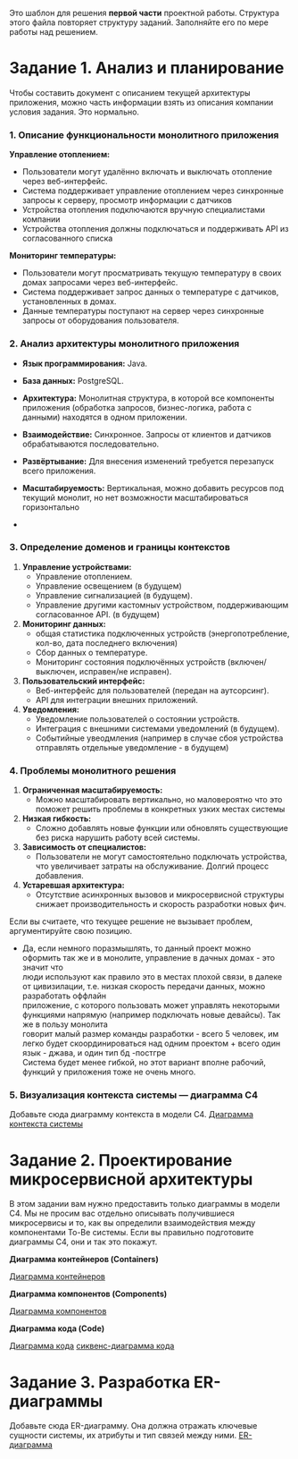 Это шаблон для решения **первой части** проектной работы. Структура этого файла повторяет структуру заданий. Заполняйте его по мере работы над решением.

# Задание 1. Анализ и планирование

Чтобы составить документ с описанием текущей архитектуры приложения, можно часть информации взять из описания компании условия задания. Это нормально.

### 1. Описание функциональности монолитного приложения

**Управление отоплением:**

- Пользователи могут удалённо включать и выключать отопление через веб-интерфейс.
- Система поддерживает управление отоплением через синхронные запросы к серверу, просмотр информации с датчиков
- Устройства отопления подключаются вручную специалистами компании
- Устройства отопления должны подключаться и поддерживать API из согласованного списка

**Мониторинг температуры:**

- Пользователи могут просматривать текущую температуру в своих домах запросами через веб-интерфейс.
- Система поддерживает запрос данных о температуре с датчиков, установленных в домах.
- Данные температуры поступают на сервер через синхронные запросы от оборудования пользователя.

### 2. Анализ архитектуры монолитного приложения

- **Язык программирования:** Java.
- **База данных:** PostgreSQL.
- **Архитектура:** Монолитная структура, в которой все компоненты приложения (обработка запросов, бизнес-логика, работа с данными) находятся в одном приложении.
- **Взаимодействие:** Синхронное. Запросы от клиентов и датчиков обрабатываются последовательно.
- **Развёртывание:** Для внесения изменений требуется перезапуск всего приложения.
- **Масштабируемость:** Вертикальная, можно добавить ресурсов под текущий монолит, но нет возможности масштабироваться горизонтально

- 
### 3. Определение доменов и границы контекстов

1. **Управление устройствами:**
    - Управление отоплением.
    - Управление освещением (в будущем)
    - Управление сигнализацией (в будущем).
    - Управление другими кастомныv устройством, поддерживающим согласованное API. (в будущем)
2. **Мониторинг данных:**
    - общая статистика подключенных устройств (энергопотребление, кол-во, дата последнего включения)
    - Сбор данных о температуре.
    - Мониторинг состояния подключённых устройств (включен/выключен, исправен/не исправен).
3. **Пользовательский интерфейс:**
    - Веб-интерфейс для пользователей (передан на аутсорсинг).
    - API для интеграции внешних приложений.
4. **Уведомления:**
    - Уведомление пользователей о состоянии устройств.
    - Интеграция с внешними системами уведомлений (в будущем).
    - Событийные увеодмления (например в случае сбоя устройства отправлять отдельные уведомление - в будущем)

### **4. Проблемы монолитного решения**

1. **Ограниченная масштабируемость:**
    - Можно масштабировать вертикально, но маловероятно что это поможет решить проблемы в конкретных узких местах системы
2. **Низкая гибкость:**
    - Сложно добавлять новые функции или обновлять существующие без риска нарушить работу всей системы.
3. **Зависимость от специалистов:**
    - Пользователи не могут самостоятельно подключать устройства, что увеличивает затраты на обслуживание. Долгий процесс добавления.
4. **Устаревшая архитектура:**
    - Отсутствие асинхронных вызовов и микросервисной структуры снижает производительность и скорость разработки новых фич.

  
  

Если вы считаете, что текущее решение не вызывает проблем, аргументируйте свою позицию.
- Да, если немного поразмышлять, то данный проект можно оформить так же и в монолите, управление в дачных домах - это значит что  
люди используют как правило это в местах плохой связи, в далеке от цивизилации, т.е. низкая скорость передачи данных, можно разработать оффлайн  
приложение, с которого пользовать может управлять некоторыми функциями напрямую (например подключать новые девайсы). Так же в пользу монолита  
говорит малый размер команды разработки - всего 5 человек, им легко будет скоординироваться над одним проектом + всего один язык - джава,  и один тип бд -постгре  
Система будет менее гибкой, но этот вариант вполне рабочий, функций у приложения тоже не очень много.  


### 5. Визуализация контекста системы — диаграмма С4

Добавьте сюда диаграмму контекста в модели C4.
[Диаграмма контекста системы](task-1-5_monolit_diagram.puml)


# Задание 2. Проектирование микросервисной архитектуры

В этом задании вам нужно предоставить только диаграммы в модели C4. Мы не просим вас отдельно описывать получившиеся микросервисы и то, как вы определили взаимодействия между компонентами To-Be системы. Если вы правильно подготовите диаграммы C4, они и так это покажут.

**Диаграмма контейнеров (Containers)**

[Диаграмма контейнеров](task-2_Container_diagram.puml)

**Диаграмма компонентов (Components)**

[Диаграмма компонентов](task-2_Components_diagram_.puml)

**Диаграмма кода (Code)**

[Диаграмма кода](task-2_Code_diagram.puml)
[сиквенс-диаграмма кода](task-2_Squence_diagram.puml)

# Задание 3. Разработка ER-диаграммы

Добавьте сюда ER-диаграмму. Она должна отражать ключевые сущности системы, их атрибуты и тип связей между ними.
[ER-диаграммa](task-3_ER_diagram.puml)